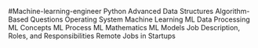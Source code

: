 #Machine-learning-engineer
Python Advanced
Data Structures
Algorithm-Based Questions
Operating System
Machine Learning
ML Data Processing
ML Concepts
ML Process
ML Mathematics
ML Models
Job Description, Roles, and Responsibilities
Remote Jobs in Startups
